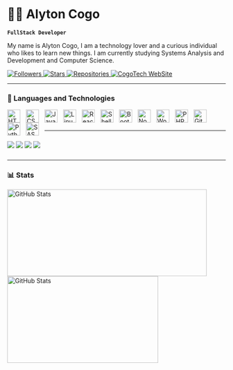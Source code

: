 # 👨‍💻 Alyton Cogo

**`FullStack Developer`**

My name is Alyton Cogo, I am a technology lover and a curious individual who likes to learn new things. I am currently studying Systems Analysis and Development and Computer Science.

<p align="left">
    <a href="https://github.com/Toncogo?tab=followers">
        <img 
            alt="Followers" 
            title="Followers" 
            src="https://custom-icon-badges.demolab.com/github/followers/Toncogo?color=236ad3&labelColor=1155ba&style=for-the-badge&logo=github&label=Followers&logoColor=white"
        />
    </a>
    <a href="https://github.com/Toncogo?tab=repositories&sort=stargazers">
        <img 
            alt="Stars" 
            title="Stars" 
            src="https://custom-icon-badges.demolab.com/github/stars/Toncogo?color=%23E1AD0E&logo=star&logoColor=white&style=for-the-badge&labelColor=C79600"
        />
    </a> 
    <a href="https://github.com/toncogo?tab=repositories">
        <img 
            alt="Repositories" 
            title="Repositories" 
            src="https://custom-icon-badges.demolab.com/badge/-Repositories-green?color=55960c&logo=repo&logoColor=white&style=for-the-badge&labelColor=488207"
        />
    </a>
    <a href="#">
        <img 
            alt="CogoTech WebSite" 
            title="CogoTech" 
            src="https://custom-icon-badges.demolab.com/badge/-cogotech.com-ce4630?style=for-the-badge&logo=mention&logoColor=white"
        />
    </a>
</p>
<hr>

### 🤖 Languages and Technologies

<img 
    align="left" 
    alt="HTML"
    title="HTML" 
    width="30px" 
    style="padding-right: 10px;" 
    src="https://cdn.jsdelivr.net/gh/devicons/devicon@latest/icons/html5/html5-original.svg" 
/>
<img 
    align="left" 
    alt="CSS" 
    title="CSS"
    width="30px" 
    style="padding-right: 10px;" 
    src="https://cdn.jsdelivr.net/gh/devicons/devicon@latest/icons/css3/css3-original.svg" 
/>
<img 
    align="left" 
    alt="JavaScript" 
    title="JavaScript"
    width="30px" 
    style="padding-right: 10px;" 
    src="https://cdn.jsdelivr.net/gh/devicons/devicon@latest/icons/javascript/javascript-original.svg" 
/>
<img 
    align="left" 
    alt="Linux"
    title="Linux" 
    width="30px" 
    style="padding-right: 10px;" 
    src="https://cdn.jsdelivr.net/gh/devicons/devicon@latest/icons/linux/linux-original.svg" 
/>
<img 
    align="left" 
    alt="React"
    title="React" 
    width="30px" 
    style="padding-right: 10px;" 
    src="https://cdn.jsdelivr.net/gh/devicons/devicon@latest/icons/react/react-original.svg" 
/>
<img 
    align="left" 
    alt="Shell" 
    title="Shell"
    width="30px" 
    style="padding-right: 10px;" 
    src="https://cdn.jsdelivr.net/gh/devicons/devicon@latest/icons/bash/bash-original.svg" 
/>
<img 
    align="left" 
    alt="Bootstrap"
    title="Bootstrap" 
    width="30px" 
    style="padding-right: 10px;" 
    src="https://cdn.jsdelivr.net/gh/devicons/devicon@latest/icons/bootstrap/bootstrap-original.svg" 
/>
<img 
    align="left" 
    alt="Node.js" 
    title="Node.js"
    width="30px" 
    style="padding-right: 10px;" 
    src="https://cdn.jsdelivr.net/gh/devicons/devicon@latest/icons/nodejs/nodejs-original.svg" 
/>
<img 
    align="left" 
    alt="Wordpress" 
    title="Wordpress"
    width="30px" 
    style="padding-right: 10px;" 
    src="https://cdn.jsdelivr.net/gh/devicons/devicon@latest/icons/wordpress/wordpress-original.svg" 
/>
<img 
    align="left" 
    alt="PHP" 
    title="PHP"
    width="30px" 
    style="padding-right: 10px;" 
    src="https://cdn.jsdelivr.net/gh/devicons/devicon@latest/icons/php/php-original.svg" 
/>
<img 
    align="left" 
    alt="Git" 
    title="Git"
    width="30px" 
    style="padding-right: 10px;" 
    src="https://cdn.jsdelivr.net/gh/devicons/devicon@latest/icons/git/git-original.svg" 
/>
<img
    align="left" 
    alt="Python" 
    title="Python"
    width="30px" 
    style="padding-right: 10px;" 
    src="https://cdn.jsdelivr.net/gh/devicons/devicon@latest/icons/python/python-original.svg" 
/>
<img
    align="left" 
    alt="SASS" 
    title="SASS"
    width="30px" 
    style="padding-right: 10px;" 
    src="https://cdn.jsdelivr.net/gh/devicons/devicon@latest/icons/sass/sass-original.svg" 
/>
<br>
<br>
<hr>
<p align="left" style="padding: 10px 0px;"> 
  <a href="https://instagram.com/alyton.cogo" target="_blank"><img src="https://img.shields.io/badge/-Instagram-%23E4405F?style=for-the-badge&logo=instagram&logoColor=white" target="_blank"></a>
 <a href="https://discord.com/users/cogo0817" target="_blank"><img src="https://img.shields.io/badge/Discord-7289DA?style=for-the-badge&logo=discord&logoColor=white" target="_blank"></a> 
  <a href = "mailto:cogotechnologies@gmail.com"><img src="https://img.shields.io/badge/-Gmail-%23333?style=for-the-badge&logo=gmail&logoColor=white" target="_blank"></a>
  <a href="https://www.linkedin.com/in/alyton-cogo-1968aa296/" target="_blank"><img src="https://img.shields.io/badge/-LinkedIn-%230077B5?style=for-the-badge&logo=linkedin&logoColor=white" target="_blank"></a> 
</p>

<hr>

### 📊 Stats

<p>
  <img 
    align="left" 
    alt="GitHub Stats" 
    height="200" 
    width="460"
    style="padding-right: 10px;" 
    src="https://github-readme-stats.vercel.app/api?username=toncogo&show_icons=true&theme=tokyonight&include_all_commits=true&locale=en" 
  />

<img 
      align="left" 
      alt="GitHub Stats"
      width="348"
      height="200" 
      src="https://github-readme-stats.vercel.app/api/top-langs/?username=toncogo&theme=tokyonight&layout=compact&custom_title=Technologies&langs_count=5" 
  />

</p>
